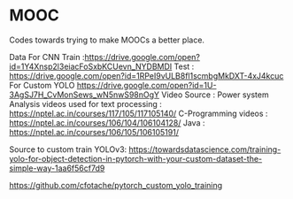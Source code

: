 # MOOC
Codes towards trying to make MOOCs a better place.

Data 
  For CNN 
    Train :https://drive.google.com/open?id=1Y4Xnsp2l3eiacFoSxbKCUevn_NYDBMDI
    Test : https://drive.google.com/open?id=1RPeI9vULB8fl1scmbgMkDXT-4xJ4kcuc
  For Custom YOLO
    https://drive.google.com/open?id=1U-3AgSJ7H_CvMonSews_wN5nwS98nOgY
Video Source :
  Power system Analysis videos used for text processing : https://nptel.ac.in/courses/117/105/117105140/
  C-Programming videos : https://nptel.ac.in/courses/106/104/106104128/
  Java : https://nptel.ac.in/courses/106/105/106105191/

Source to custom train YOLOv3:
  https://towardsdatascience.com/training-yolo-for-object-detection-in-pytorch-with-your-custom-dataset-the-simple-way-1aa6f56cf7d9

  https://github.com/cfotache/pytorch_custom_yolo_training
